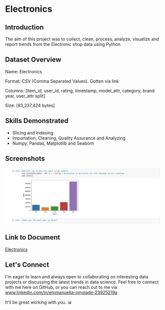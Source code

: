 # Electronics
## Introduction
The aim of this project was to collect, clean, process, analyze, visualize and report trends from the Electronic shop data using Python.

## Dataset Overview
Name: Electronics

Format: CSV (Comma Separated Values). Gotten via link

Columns: [item_id,	user_id,	rating,	timestamp,	model_attr,	category,	brand	year,	user_attr	split]

Size: [83,237,424 bytes]

## Skills Demonstrated
* Slicing and Indexing
* Importation, Cleaning, Quality Assurance and Analyzing
* Numpy, Pandas, Matplotlib and Seaborn

## Screenshots
![Electronics count plot](https://github.com/Ikeoluwapo/Electronics/blob/96a17deb4fe818e6fa53039ce794170f11d1da52/countplot.png?raw=True)

## Link to Document
[Electronics](https://drive.google.com/file/d/1ofs6pP123gmFdemiHPpsHafzwPycooIf/view?usp=drive_link)

## Let's Connect
I'm eager to learn and always open to collaborating on interesting data projects or discussing the latest trends in data science. Feel free to connect with me here on GitHub, or you can reach out to me via www.linkedin.com/in/emmanuella-omolade-23925219a

It'll be great working with you. 📊






